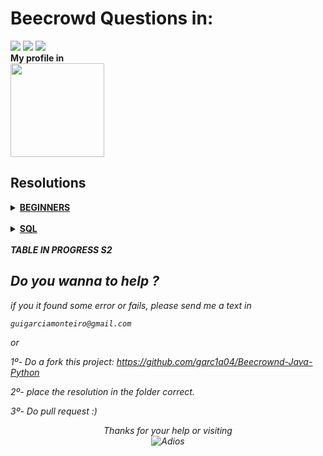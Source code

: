 # Beecrowd Questions in:
[![](https://img.shields.io/badge/Java-ED8B00?style=for-the-badge&logo=openjdk&logoColor=white)]() [![](https://img.shields.io/badge/Python-14354C?style=for-the-badge&logo=python&logoColor=white)]()
[![](https://img.shields.io/badge/MySQL-00000F?style=for-the-badge&logo=mysql&logoColor=white)]()
<Strong> <br>
My profile in 
<br>
<a href="https://www.beecrowd.com.br/judge/pt/profile/788313"><img src="https://beecrowd.io/wp-content/uploads/2021/08/beecrowd__roxoVert-300x241.png" width="150"></a>

## Resolutions
<details>
    <summary><u>BEGINNERS</u></summary>
    </br>
    <div align="left">
        <table border="1">
            <tr>
                <td> Questions</td>
                <td width="150">
                    <img src ="https://cdn-icons-png.flaticon.com/512/5968/5968282.png" alt ="Java">
                </td>
                <td width="150">
                <img src ="https://cdn4.iconfinder.com/data/icons/logos-and-brands/512/267_Python_logo-512.png" alt ="Python">
                </td>
            </tr>
            <tr>
                <td>1001</td >
                <td>
                    <a href="https://github.com/garc1a04/Beecrownd-Java-Python-C/blob/main/Questions-in-Java/1001.java"> <img src ="https://cdn.icon-icons.com/icons2/2406/PNG/512/eye_visible_hide_hidden_show_icon_145988.png"><a\>
                </td>
                <td>
                    <a href=" "> <img src ="https://cdn.icon-icons.com/icons2/2406/PNG/512/eye_slash_visible_hide_hidden_show_icon_145987.png"><a\>
                </td>
            </tr>
            <tr>
                <td>1002</td>
                <td> <a href="https://github.com/garc1a04/Beecrownd-Java-Python-C/blob/main/Questions-in-Java/1002.java"> <img src ="https://cdn.icon-icons.com/icons2/2406/PNG/512/eye_visible_hide_hidden_show_icon_145988.png"><a\></td>
                <td>  <a href="Error"> <img src ="https://cdn.icon-icons.com/icons2/2406/PNG/512/eye_slash_visible_hide_hidden_show_icon_145987.png"><a\></td>
            </tr>
            <tr>
                <td>1003</td >
                <td>
                    <a href="https://github.com/garc1a04/Beecrownd-Java-Python-C/blob/main/Questions-in-Java/1003.java"> <img src ="https://cdn.icon-icons.com/icons2/2406/PNG/512/eye_visible_hide_hidden_show_icon_145988.png"><a\>
                </td>
                <td>
                    <a href=" "> <img src ="https://cdn.icon-icons.com/icons2/2406/PNG/512/eye_slash_visible_hide_hidden_show_icon_145987.png"><a\>
                </td>
            </tr>
        </table>
    </div>
</details>
<br>

<!--Aqui começa a tabela de sql :)-->

<details>
    <summary><u>SQL</u></summary>
    </br>
    <div align="left">
        <table border="1">
            <tr>
                <td> Questions</td>
                <td width="110">
                    <img src ="https://seeklogo.com/images/A/azure-sql-database-logo-D7A32C9CD9-seeklogo.com.png" alt ="Java">
            </tr>
             <tr>
                <td> 2602</td>
                <td width="110">
                   <a href="https://github.com/garc1a04/MyQuestionBeecrownd/blob/main/Questions-in-SQL/problem2602.sql"> <img src ="https://cdn.icon-icons.com/icons2/2406/PNG/512/eye_visible_hide_hidden_show_icon_145988.png"></a>
            </tr>
              <tr>
                <td> 2603</td>
                <td width="110">
                   <a href="https://github.com/garc1a04/MyQuestionBeecrownd/blob/main/Questions-in-SQL/problem2603.sql"> <img src ="https://cdn.icon-icons.com/icons2/2406/PNG/512/eye_visible_hide_hidden_show_icon_145988.png"></a>
            </tr>
              <tr>
                <td> 2604</td>
                <td width="110">
                   <a href="https://github.com/garc1a04/MyQuestionBeecrownd/blob/main/Questions-in-SQL/problem2604.sql"> <img src ="https://cdn.icon-icons.com/icons2/2406/PNG/512/eye_visible_hide_hidden_show_icon_145988.png"></a>
            </tr>
              <tr>
                <td> 2605</td>
                <td width="110">
                   <a href="https://github.com/garc1a04/MyQuestionBeecrownd/blob/main/Questions-in-SQL/problem2605.sql"> <img src ="https://cdn.icon-icons.com/icons2/2406/PNG/512/eye_visible_hide_hidden_show_icon_145988.png"></a>
            </tr>
              <tr>
                <td> 2606</td>
                <td width="110">
                   <a href="https://github.com/garc1a04/MyQuestionBeecrownd/blob/main/Questions-in-SQL/problem2606.sql"> <img src ="https://cdn.icon-icons.com/icons2/2406/PNG/512/eye_visible_hide_hidden_show_icon_145988.png"></a>
            </tr>
              <tr>
                <td> 2607</td>
                <td width="110">
                   <a href="https://github.com/garc1a04/MyQuestionBeecrownd/blob/main/Questions-in-SQL/problem2607.sql"> <img src ="https://cdn.icon-icons.com/icons2/2406/PNG/512/eye_visible_hide_hidden_show_icon_145988.png"></a>
            </tr>
              <tr>
                <td> 2608</td>
                <td width="110">
                   <a href="https://github.com/garc1a04/MyQuestionBeecrownd/blob/main/Questions-in-SQL/problem2608.sql"> <img src ="https://cdn.icon-icons.com/icons2/2406/PNG/512/eye_visible_hide_hidden_show_icon_145988.png"></a>
            </tr>
              <tr>
                <td> 2609</td>
                <td width="110">
                   <a href="https://github.com/garc1a04/MyQuestionBeecrownd/blob/main/Questions-in-SQL/problem2609.sql"> <img src ="https://cdn.icon-icons.com/icons2/2406/PNG/512/eye_visible_hide_hidden_show_icon_145988.png"></a>
            </tr>
              <tr>
                <td> 2610</td>
                <td width="110">
                   <a href="https://github.com/garc1a04/MyQuestionBeecrownd/blob/main/Questions-in-SQL/problem2610.sql"> <img src ="https://cdn.icon-icons.com/icons2/2406/PNG/512/eye_visible_hide_hidden_show_icon_145988.png"></a>
            </tr>
        </table>
    </div>
</details>
<br>
   <i>TABLE IN PROGRESS S2<i>
<br>
</strong>

## Do you wanna to help ?
 *if you it found some error or fails, please send me a text in*
        
    guigarciamonteiro@gmail.com

or

1º- Do a fork this project: https://github.com/garc1a04/Beecrownd-Java-Python

2º- place the resolution in the folder correct.   

3º- Do pull request :)   

<div align="Center">
<i>Thanks for your help or visiting <i>
    <br>
    <img src="https://media.tenor.com/4j0oG5XcDYkAAAAC/predator-handshake.gif" alt="Adios">
<div\>
